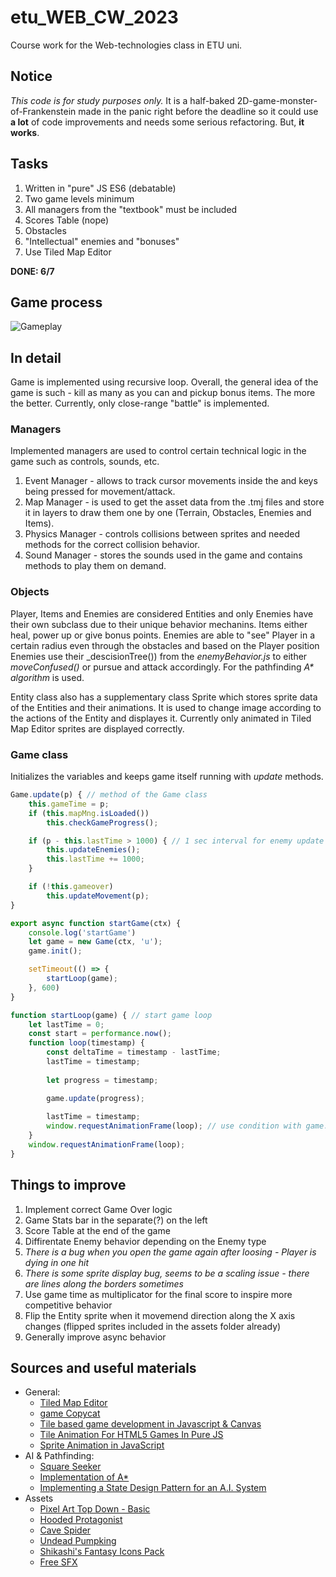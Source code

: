 # etu_WEB_CW_2023
Course work for the Web-technologies class in ETU uni. 

## Notice
_This code is for study purposes only._ It is a half-baked 2D-game-monster-of-Frankenstein made in the panic right before the deadline so it could use **a lot** of code improvements and needs some serious refactoring. But, **it works**.

## Tasks
1. Written in "pure" JS ES6 (debatable)
2. Two game levels minimum
3. All managers from the "textbook" must be included
4. Scores Table (nope)
5. Obstacles
6. "Intellectual" enemies and "bonuses"
7. Use Tiled Map Editor

**DONE: 6/7**

## Game process
![Gameplay](https://github.com/rednamgo/etu_WEB_CW_2023/assets/26042700/44e36af5-a5fb-42e3-b801-086e71110234)

## In detail
Game is implemented using recursive loop. Overall, the general idea of the game is such - kill as many as you can and pickup bonus items. The more the better. Currently, only close-range "battle" is implemented. 

### Managers
Implemented managers are used to control certain technical logic in the game such as controls, sounds, etc. 
1. Event Manager - allows to track cursor movements inside the <canvas> and keys being pressed for movement/attack.
2. Map Manager - is used to get the asset data from the .tmj files and store it in layers to draw them one by one (Terrain, Obstacles, Enemies and Items).
3. Physics Manager - controls collisions between sprites and needed methods for the correct collision behavior.
4. Sound Manager - stores the sounds used in the game and contains methods to play them on demand.

### Objects
Player, Items and Enemies are considered Entities and only Enemies have their own subclass due to their unique behavior mechanins. Items either heal, power up or give bonus points. Enemies are able to "see" Player in a certain radius even through the obstacles and based on the Player position Enemies use their _descisionTree()) from the _enemyBehavior.js_  to either _moveConfused()_ or pursue and attack accordingly. For the pathfinding _A* algorithm_ is used.

Entity class also has a supplementary class Sprite which stores sprite data of the Entities and their animations. It is used to change image according to the actions of the Entity and displayes it. Currently only animated in Tiled Map Editor sprites are displayed correctly. 

### Game class
Initializes the variables and keeps game itself running with _update_ methods. 
```js
Game.update(p) { // method of the Game class
    this.gameTime = p;
    if (this.mapMng.isLoaded())
        this.checkGameProgress();

    if (p - this.lastTime > 1000) { // 1 sec interval for enemy update (movement & atks)
        this.updateEnemies();
        this.lastTime += 1000;
    }

    if (!this.gameover)
        this.updateMovement(p);
}

export async function startGame(ctx) {
    console.log('startGame')
    let game = new Game(ctx, 'u');
    game.init();

    setTimeout(() => {
        startLoop(game);
    }, 600)
}

function startLoop(game) { // start game loop
    let lastTime = 0;
    const start = performance.now();
    function loop(timestamp) {
        const deltaTime = timestamp - lastTime;
        lastTime = timestamp;
        
        let progress = timestamp;

        game.update(progress); 
        
        lastTime = timestamp;
        window.requestAnimationFrame(loop); // use condition with game.gameover var to end the loop
    }
    window.requestAnimationFrame(loop);
}
```

## Things to improve
1. Implement correct Game Over logic
2. Game Stats bar in the separate(?) <canvas> on the left
3. Score Table at the end of the game
4. Diffirentate Enemy behavior depending on the Enemy type
5. _There is a bug when you open the game again after loosing - Player is dying in one hit_
6. _There is some sprite display bug, seems to be a scaling issue - there are lines along the borders sometimes_
7. Use game time as multiplicator for the final score to inspire more competitive behavior
8. Flip the Entity sprite when it movemend direction along the X axis changes (flipped sprites included in the assets folder already)
9. Generally improve async behavior

## Sources and useful materials
- General:
  - [Tiled Map Editor](www.mapeditor.org)
  - [game Copycat](https://codepen.io/Gthibaud/pen/ryQRYP?editors=0110)
  - [Tile based game development in Javascript & Canvas](https://youtu.be/txUvD5_ROIU?si=bAnurhx1GfrNXj9i)
  - [Tile Animation For HTML5 Games In Pure JS](https://youtu.be/AQABpi9nLfU?si=7SfrxdYYWTl4P_Pv)
  - [Sprite Animation in JavaScript](https://youtu.be/CY0HE277IBM?si=DWfCm3sWQoaN3jJ6)
- AI & Pathfinding:
  - [Square Seeker](https://codepen.io/gregweston/pen/NpjQwR)
  - [Implementation of A*](https://www.redblobgames.com/pathfinding/a-star/implementation.html#python-astar) 
  - [Implementing a State Design Pattern for an A.I. System](https://www.haroldserrano.com/blog/category/Design+Patterns)
- Assets
  - [Pixel Art Top Down - Basic](https://cainos.itch.io/pixel-art-top-down-basic)
  - [Hooded Protagonist](https://penzilla.itch.io/hooded-protagonist) 
  - [Cave Spider](https://aimmaga.itch.io/cave-spider)
  - [Undead Pumpking](https://pixxilandartstudio.itch.io/2d-pixel-art-undead-pumpking-sprites)
  - [Shikashi's Fantasy Icons Pack](https://shikashipx.itch.io/shikashis-fantasy-icons-pack)
  - [Free SFX](https://kronbits.itch.io/freesfx)
